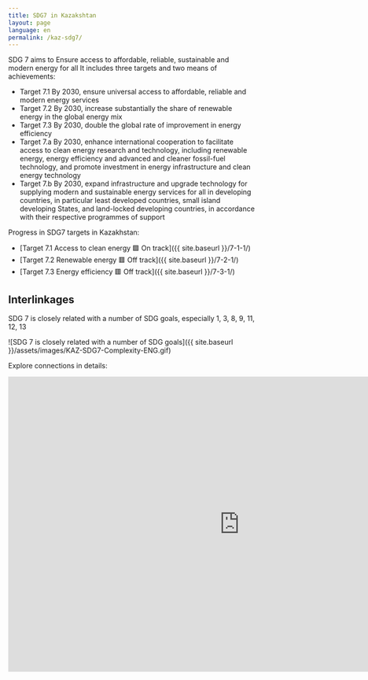 ```yaml
---
title: SDG7 in Kazakshtan 
layout: page
language: en
permalink: /kaz-sdg7/
---
```


SDG 7 aims to Ensure access to affordable, reliable, sustainable and modern energy for all
It includes three targets and two means of achievements:
- Target 7.1 By 2030, ensure universal access to affordable, reliable and modern energy services
- Target 7.2 By 2030, increase substantially the share of renewable energy in the global energy mix
- Target 7.3 By 2030, double the global rate of improvement in energy efficiency
- Target 7.a By 2030, enhance international cooperation to facilitate access to clean energy research and technology, including renewable energy, energy efficiency and advanced and cleaner fossil-fuel technology, and promote investment in energy infrastructure and clean energy technology
- Target 7.b By 2030, expand infrastructure and upgrade technology for supplying modern and sustainable energy services for all in developing countries, in particular least developed countries, small island developing States, and land-locked developing countries, in accordance with their respective programmes of support

Progress in SDG7 targets in Kazakhstan:
- [Target 7.1 Access to clean energy 🟩 On track]({{ site.baseurl }}/7-1-1/)
- [Target 7.2 Renewable energy 🟥 Off track]({{ site.baseurl }}/7-2-1/)
- [Target 7.3 Energy efficiency 🟥 Off track]({{ site.baseurl }}/7-3-1/)

## Interlinkages 
SDG 7 is closely related with a number of SDG goals, especially 1, 3, 8, 9, 11, 12, 13

![SDG 7 is closely related with a number of SDG goals]({{ site.baseurl }}/assets/images/KAZ-SDG7-Complexity-ENG.gif)



Explore connections in details:
<iframe src="https://embed.kumu.io/eb5a436cf3cf52075b00b893831b1ce5" width="940" height="600" frameborder="0"></iframe>


